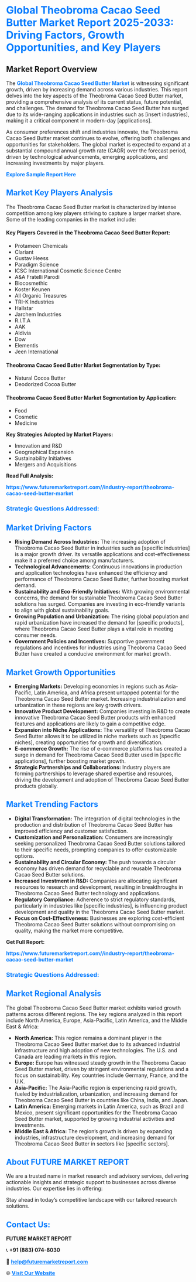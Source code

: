 <h1 style="color: #007BFF;">Global Theobroma Cacao Seed Butter Market Report 2025-2033: Driving Factors, Growth Opportunities, and Key Players</h1>

<section id="overview">
<h2>Market Report Overview</h2>
<p>The <a href="https://www.futuremarketreport.com//industry-report/theobroma-cacao-seed-butter-market" style="color: #007BFF; text-decoration: none;"><strong>Global Theobroma Cacao Seed Butter Market</strong></a> is witnessing significant growth, driven by increasing demand across various industries. This report delves into the key aspects of the Theobroma Cacao Seed Butter market, providing a comprehensive analysis of its current status, future potential, and challenges. The demand for Theobroma Cacao Seed Butter has surged due to its wide-ranging applications in industries such as [insert industries], making it a critical component in modern-day [applications].</p>
<p>As consumer preferences shift and industries innovate, the Theobroma Cacao Seed Butter market continues to evolve, offering both challenges and opportunities for stakeholders. The global market is expected to expand at a substantial compound annual growth rate (CAGR) over the forecast period, driven by technological advancements, emerging applications, and increasing investments by major players.</p>
</section>

<section id="overview">
<p><a href="https://www.futuremarketreport.com//request-sample/reportId=53475" style="color: #007BFF; text-decoration: none;"><strong>Explore Sample Report Here</strong></a></p>
</section>

<section id="key-players">
<h2 style="color: #007BFF;">Market Key Players Analysis</h2>
<p>The Theobroma Cacao Seed Butter market is characterized by intense competition among key players striving to capture a larger market share. Some of the leading companies in the market include:</p>
<h4>Key Players Covered in the Theobroma Cacao Seed Butter Report:</h4>
<ul><li>Protameen Chemicals</li><li>Clariant</li><li>Gustav Heess</li><li>Paradigm Science</li><li>ICSC International Cosmetic Science Centre</li><li>A&amp;A Fratelli Parodi</li><li>Biocosmethic</li><li>Koster Keunen</li><li>All Organic Treasures</li><li>TRI-K Industries</li><li>Hallstar</li><li>Jarchem Industries</li><li>R.I.T.A</li><li>AAK</li><li>Aldivia</li><li>Dow</li><li>Elementis</li><li>Jeen International</li></ul>
<h4>Theobroma Cacao Seed Butter Market Segmentation by Type:</h4>
<ul><li>Natural Cocoa Butter</li><li>Deodorized Cocoa Butter</li></ul>

<h4>Theobroma Cacao Seed Butter Market Segmentation by Application:</h4>
<ul><li>Food</li><li>Cosmetic</li><li>Medicine</li></ul>
<p><strong>Key Strategies Adopted by Market Players:</strong></p>
<ul>
<li>Innovation and R&D</li>
<li>Geographical Expansion</li>
<li>Sustainability Initiatives</li>
<li>Mergers and Acquisitions</li>
</ul>
</section>

<section>
<p><strong>Read Full Analysis: </strong></p><a href="https://www.futuremarketreport.com//industry-report/theobroma-cacao-seed-butter-market" style="color: #007BFF; text-decoration: none;"><strong>https://www.futuremarketreport.com//industry-report/theobroma-cacao-seed-butter-market</strong></a>
<h3 style="color: #007BFF;">Strategic Questions Addressed:</h3>
</section>

<section id="driving-factors">
<h2 style="color: #007BFF;">Market Driving Factors</h2>
<ul>
<li><strong>Rising Demand Across Industries:</strong> The increasing adoption of Theobroma Cacao Seed Butter in industries such as [specific industries] is a major growth driver. Its versatile applications and cost-effectiveness make it a preferred choice among manufacturers.</li>
<li><strong>Technological Advancements:</strong> Continuous innovations in production and application technologies have enhanced the efficiency and performance of Theobroma Cacao Seed Butter, further boosting market demand.</li>
<li><strong>Sustainability and Eco-Friendly Initiatives:</strong> With growing environmental concerns, the demand for sustainable Theobroma Cacao Seed Butter solutions has surged. Companies are investing in eco-friendly variants to align with global sustainability goals.</li>
<li><strong>Growing Population and Urbanization:</strong> The rising global population and rapid urbanization have increased the demand for [specific products], where Theobroma Cacao Seed Butter plays a vital role in meeting consumer needs.</li>
<li><strong>Government Policies and Incentives:</strong> Supportive government regulations and incentives for industries using Theobroma Cacao Seed Butter have created a conducive environment for market growth.</li>
</ul>
</section>

<section id="growth-opportunities">
<h2 style="color: #007BFF;">Market Growth Opportunities</h2>
<ul>
<li><strong>Emerging Markets:</strong> Developing economies in regions such as Asia-Pacific, Latin America, and Africa present untapped potential for the Theobroma Cacao Seed Butter market. Increasing industrialization and urbanization in these regions are key growth drivers.</li>
<li><strong>Innovative Product Development:</strong> Companies investing in R&D to create innovative Theobroma Cacao Seed Butter products with enhanced features and applications are likely to gain a competitive edge.</li>
<li><strong>Expansion into Niche Applications:</strong> The versatility of Theobroma Cacao Seed Butter allows it to be utilized in niche markets such as [specific niches], creating opportunities for growth and diversification.</li>
<li><strong>E-commerce Growth:</strong> The rise of e-commerce platforms has created a surge in demand for Theobroma Cacao Seed Butter used in [specific applications], further boosting market growth.</li>
<li><strong>Strategic Partnerships and Collaborations:</strong> Industry players are forming partnerships to leverage shared expertise and resources, driving the development and adoption of Theobroma Cacao Seed Butter products globally.</li>
</ul>
</section>

<section id="trending-factors">
<h2 style="color: #007BFF;">Market Trending Factors</h2>
<ul>
<li><strong>Digital Transformation:</strong> The integration of digital technologies in the production and distribution of Theobroma Cacao Seed Butter has improved efficiency and customer satisfaction.</li>
<li><strong>Customization and Personalization:</strong> Consumers are increasingly seeking personalized Theobroma Cacao Seed Butter solutions tailored to their specific needs, prompting companies to offer customizable options.</li>
<li><strong>Sustainability and Circular Economy:</strong> The push towards a circular economy has driven demand for recyclable and reusable Theobroma Cacao Seed Butter solutions.</li>
<li><strong>Increased Investment in R&D:</strong> Companies are allocating significant resources to research and development, resulting in breakthroughs in Theobroma Cacao Seed Butter technology and applications.</li>
<li><strong>Regulatory Compliance:</strong> Adherence to strict regulatory standards, particularly in industries like [specific industries], is influencing product development and quality in the Theobroma Cacao Seed Butter market.</li>
<li><strong>Focus on Cost-Effectiveness:</strong> Businesses are exploring cost-efficient Theobroma Cacao Seed Butter solutions without compromising on quality, making the market more competitive.</li>
</ul>
</section>

<section>
<p><strong>Get Full Report: </strong></p><a href="https://www.futuremarketreport.com//industry-report/theobroma-cacao-seed-butter-market" style="color: #007BFF; text-decoration: none;"><strong>https://www.futuremarketreport.com//industry-report/theobroma-cacao-seed-butter-market</strong></a>
<h3 style="color: #007BFF;">Strategic Questions Addressed:</h3>
</section>


<section id="regional-analysis">
<h2 style="color: #007BFF;">Market Regional Analysis</h2>
<p>The global Theobroma Cacao Seed Butter market exhibits varied growth patterns across different regions. The key regions analyzed in this report include North America, Europe, Asia-Pacific, Latin America, and the Middle East & Africa:</p>
<ul>
<li><strong>North America:</strong> This region remains a dominant player in the Theobroma Cacao Seed Butter market due to its advanced industrial infrastructure and high adoption of new technologies. The U.S. and Canada are leading markets in this region.</li>
<li><strong>Europe:</strong> Europe has witnessed steady growth in the Theobroma Cacao Seed Butter market, driven by stringent environmental regulations and a focus on sustainability. Key countries include Germany, France, and the U.K.</li>
<li><strong>Asia-Pacific:</strong> The Asia-Pacific region is experiencing rapid growth, fueled by industrialization, urbanization, and increasing demand for Theobroma Cacao Seed Butter in countries like China, India, and Japan.</li>
<li><strong>Latin America:</strong> Emerging markets in Latin America, such as Brazil and Mexico, present significant opportunities for the Theobroma Cacao Seed Butter market, supported by growing industrial activities and investments.</li>
<li><strong>Middle East & Africa:</strong> The region’s growth is driven by expanding industries, infrastructure development, and increasing demand for Theobroma Cacao Seed Butter in sectors like [specific sectors].</li>
</ul>
</section>

<footer>
<h2 style="color: #007BFF;">About FUTURE MARKET REPORT</h2>
<p>We are a trusted name in market research and advisory services, delivering actionable insights and strategic support to businesses across diverse industries. Our expertise lies in offering:</p>

<p>Stay ahead in today’s competitive landscape with our tailored research solutions.</p>

<h2 style="color: #007BFF;">Contact Us:</h2>
<p><strong>FUTURE MARKET REPORT</strong></p>
<p>📞 <strong>+91 (883) 074-8030</strong></p>
<p>📧 <strong><a href="mailto:help@futuremarketreport.com" style="color: #007BFF;">help@futuremarketreport.com</a></strong></p>
<p>🌐 <strong><a href="https://www.futuremarketreport.com/" style="color: #007BFF;">Visit Our Website</a></strong></p>
</footer>